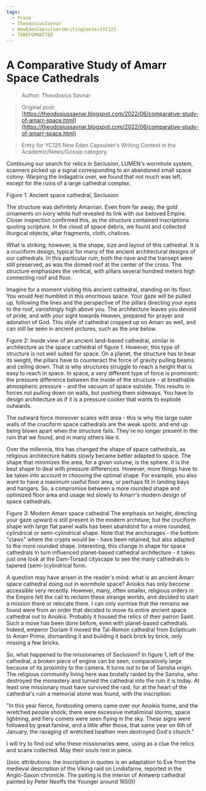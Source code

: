 ```yaml
---
tags:
  - Prose
  - TheodosiusSavnar
  - NewEdenCapsuleersWritingContestYC125
  - TOBEFORMATTED
---
```


# A Comparative Study of Amarr Space Cathedrals

> Author: Theodosius Savnar

> Original post: [https://theodosiussavnar.blogspot.com/2022/06/comparative-study-of-amarr-space.html](https://theodosiussavnar.blogspot.com/2022/06/comparative-study-of-amarr-space.html)

> Entry for YC125 New Eden Capsuleer’s Writing Contest in the Academic/News/Gossip category.


Continuing our search for relics in Seclusion, LUMEN's wormhole system, scanners picked up a signal corresponding to an abandoned small space colony. Warping the Indagatrix over, we found that not much was left, except for the ruins of a large cathedral complex.

 
Figure 1: Ancient space cathedral, Seclusion

The structure was definitely Amarrian. Even from far away, the gold ornaments on ivory white hull revealed its link with our beloved Empire. Closer inspection confirmed this, as the structure contained inscriptions quoting scripture. In the cloud of space debris, we found and collected liturgical objects, altar fragments, cloth, chalices.

What is striking, however, is the shape, size and layout of this cathedral. It is a cruciform design, typical for many of the ancient architectural designs of our cathedrals. In this particular ruin, both the nave and the transept were still preserved, as was the domed roof at the center of the cross. The structure emphasizes the vertical, with pillars several hundred meters high connecting roof and floor. 

Imagine for a moment visiting this ancient cathedral, standing on its floor. You would feel humbled in this enormous space. Your gaze will be pulled up, following the lines and the perspective of the pillars directing your eyes to the roof, vanishingly high above you. The architecture leaves you devoid of pride, and with your sight towards Heaven, prepared for prayer and adoration of God. This style of cathedral cropped up on Amarr as well, and can still be seen in ancient pictures, such as the one below.

 
Figure 2: Inside view of an ancient land-based cathedral, similar in architecture as the space cathedral of figure 1.
However, this type of structure is not well suited for space. On a planet, the structure has to bear its weight, the pillars have to counteract the force of gravity pulling beams and ceiling down. That is why structures struggle to reach a height that is easy to reach in space. In space, a very different type of force is prominent: the pressure difference between the inside of the structure - at breathable atmospheric pressure - and the vacuum of space outside. This results in forces not pulling down on walls, but pushing them sideways. You have to design architecture as if it is a pressure cooker that wants to explode outwards. 

The outward force moreover scales with area - this is why the large outer walls of the cruciform space cathedrals are the weak spots, and end up being blown apart when the structure fails. They're no longer present in the ruin that we found, and in many others like it. 

Over the millennia, this has changed the shape of space cathedrals, as religious architecture habits slowly became better adapted to space. The shape that minimizes the area, for a given volume, is the sphere. It is the best shape to deal with pressure differences. However, more things have to be taken into account in choosing the optimal shape. For example, you also want to have a maximum useful floor area, or perhaps fit in landing bays and hangars. So, a compromise between a more rounded shape and optimized floor area and usage led slowly to Amarr's modern design of space cathedrals.


Figure 3: Modern Amarr space cathedral
The emphasis on height, directing your gaze upward is still present in the modern architure; but the cruciform shape with large flat panel walls has been abandond for a more rounded, cylindrical or semi-cylindrical shape. Note that the anchorages - the bottom "claws" where the crypts would be - have been retained, but also adapted to the more rounded shape. Interesting, this change in shape for space cathedrals in turn influenced planet-based cathedral architecture - it takes just one look at the Dam-Torsad cityscape to see the many cathedrals in tapered (semi-)cylindrical form. 

A question may have arisen in the reader's mind: what is an ancient Amarr space cathedral doing out in wormhole space? Anoikis has only become accessible very recently. However, many, often smaller, religious orders in the Empire felt the call to reclaim these strange worlds, and decided to start a mission there or relocate there. I can only surmise that the remains we found were from an order that decided to move its entire ancient space cathedral out to Anoikis. Probably it housed the relics of their patron Saint. Such a move has been done before, even with planet-based cathedrals. Indeed, emperor Doriam II moved the Tal-Romon cathedral from Eclipticum to Amarr Prime, dismantling it and building it back brick by brick, only missing a few bricks.

So, what happened to the missionaries of Seclusion? In figure 1, left of the cathedral, a broken piece of engine can be seen, comparatively large because of its proximity to the camera. It turns out to be of Sansha origin. The religious community living here was brutally raided by the Sansha, who destroyed the monastery and turned the cathedral into the ruin it is today. At least one missionary must have survived the raid, for at the heart of the cathedral's ruin a memorial stone was found, with the inscription:

"In this year fierce, foreboding omens came over our Anoikis home, and the wretched people shook; there were excessive metaliminal storms, space lightning, and fiery comets were seen flying in the sky. These signs were followed by great famine, and a little after those, that same year on 6th of January, the ravaging of wretched heathen men destroyed God's church."

I will try to find out who these missionaries were, using as a clue the relics and scans collected. May their souls rest in piece.

 

((ooc attributions: the inscription in quotes is an adaptation to Eve from the medieval description of the Viking raid on Lindisfarne, reported in the Anglo-Saxon chronicle. The paiting is the interior of Antwerp cathedral painted by Peter Neeffs the Younger around 1650))